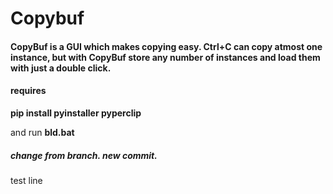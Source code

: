 # Copybuf

#### CopyBuf is a GUI which makes copying easy. Ctrl+C can copy atmost one instance, but with CopyBuf store any number of instances and load them with just a double click.

#### requires
**pip install pyinstaller pyperclip**

and run **bld.bat**

##### change from branch. new commit.
test line
